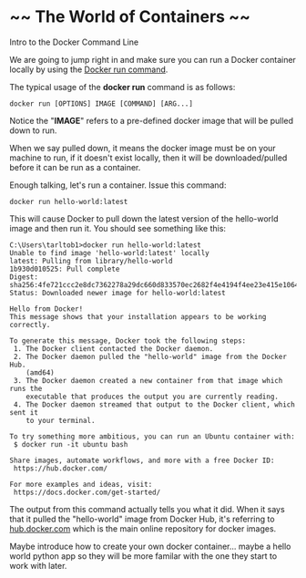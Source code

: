 # ~~ The World of Containers ~~

Intro to the Docker Command Line

We are going to jump right in and make sure you can run a Docker container locally by using the [Docker run command](https://docs.docker.com/engine/reference/commandline/run/).

The typical usage of the **docker run** command is as follows:
```
docker run [OPTIONS] IMAGE [COMMAND] [ARG...]
```
Notice the "**IMAGE**" refers to a pre-defined docker image that will be pulled down to run.

When we say pulled down, it means the docker image must be on your machine to run, if it doesn't exist locally, then it will be downloaded/pulled before it can be run as a container.

Enough talking, let's run a container.  Issue this command:

```
docker run hello-world:latest

```
This will cause Docker to pull down the latest version of the hello-world image and then run it. 
You should see something like this:

```
C:\Users\tarltob1>docker run hello-world:latest
Unable to find image 'hello-world:latest' locally
latest: Pulling from library/hello-world
1b930d010525: Pull complete
Digest: sha256:4fe721ccc2e8dc7362278a29dc660d833570ec2682f4e4194f4ee23e415e1064
Status: Downloaded newer image for hello-world:latest

Hello from Docker!
This message shows that your installation appears to be working correctly.

To generate this message, Docker took the following steps:
 1. The Docker client contacted the Docker daemon.
 2. The Docker daemon pulled the "hello-world" image from the Docker Hub.
    (amd64)
 3. The Docker daemon created a new container from that image which runs the
    executable that produces the output you are currently reading.
 4. The Docker daemon streamed that output to the Docker client, which sent it
    to your terminal.

To try something more ambitious, you can run an Ubuntu container with:
 $ docker run -it ubuntu bash

Share images, automate workflows, and more with a free Docker ID:
 https://hub.docker.com/

For more examples and ideas, visit:
 https://docs.docker.com/get-started/
```

The output from this command actually tells you what it did.  When it says that it pulled the "hello-world" image from Docker Hub, it's referring to [hub.docker.com](https://hub.docker.com/) which is the main online repository for docker images.




Maybe introduce how to create your own docker container... maybe a hello world python app so they will be more familar with the one they start to work with later. 
